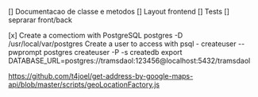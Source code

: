 [] Documentacao de classe e metodos
[] Layout frontend
[] Tests
[] seprarar front/back


[x] Create a comectiom with PostgreSQL
 	postgres -D /usr/local/var/postgres
	Create a user to access with psql - createuser --pwprompt postgres
	createuser -P -s <user>
	createdb <db>
    export DATABASE_URL=postgres://tramsdaol:123456@localhost:5432/tramsdaol

https://github.com/t4joel/get-address-by-google-maps-api/blob/master/scripts/geoLocationFactory.js
